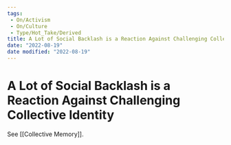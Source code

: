 ```yaml
---
tags:
 - On/Activism
 - On/Culture
 - Type/Hot_Take/Derived
title: A Lot of Social Backlash is a Reaction Against Challenging Collective Identity
date: "2022-08-19"
date modified: "2022-08-19"
---
```


# A Lot of Social Backlash is a Reaction Against Challenging Collective Identity
See [[Collective Memory]].
